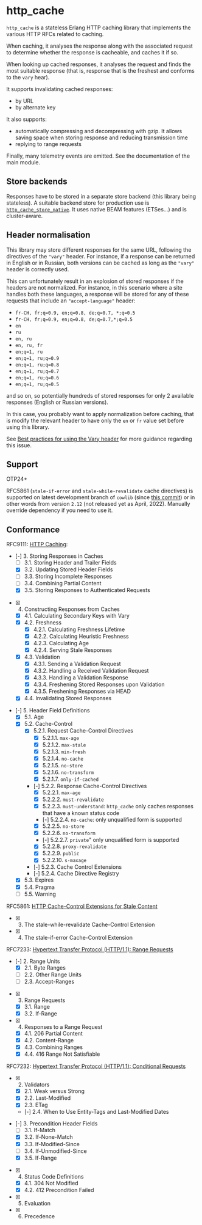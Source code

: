 # http_cache

`http_cache` is a stateless Erlang HTTP caching library that implements the various
HTTP RFCs related to caching.

When caching, it analyses the response along with the associated request to determine whether the
response is cacheable, and caches it if so.

When looking up cached responses, it analyses the request and finds the most suitable response
(that is, response that is the freshest and conforms to the `vary` hear).

It supports invalidating cached responses:
- by URL
- by alternate key

It also supports:
- automatically compressing and decompressing with gzip. It allows saving space when storing
response and reducing transmission time
- replying to range requests

Finally, many telemetry events are emitted. See the documentation of the main module.

## Store backends

Responses have to be stored in a separate store backend (this library being stateless).
A suitable backend store for production use is
[`http_cache_store_native`](https://github.com/tanguilp/http_cache_store_native). It uses
native BEAM features (ETSes...) and is cluster-aware.

## Header normalisation

This library may store different responses for the same URL,
following the directives of the `"vary"` header. For instance, if a response can
be returned in English or in Russian, both versions can be cached as long as the
`"vary"` header is correctly used.

This can unfortunately result in an explosion of stored responses if the headers
are not normalized. For instance, in this scenario where a site handles both these
languages, a response will be stored for any of these requests that include an
`"accept-language"` header:
- `fr-CH, fr;q=0.9, en;q=0.8, de;q=0.7, *;q=0.5`
- `fr-CH, fr;q=0.9, en;q=0.8, de;q=0.7,*;q=0.5`
- `en`
- `ru`
- `en, ru`
- `en, ru, fr`
- `en;q=1, ru`
- `en;q=1, ru;q=0.9`
- `en;q=1, ru;q=0.8`
- `en;q=1, ru;q=0.7`
- `en;q=1, ru;q=0.6`
- `en;q=1, ru;q=0.5`

and so on, so potentially hundreds of stored responses for only 2 available
responses (English or Russian versions).

In this case, you probably want to apply normalization before caching, that is modify the
relevant header to have only the `en` or `fr` value set before using this library.

See [Best practices for using the Vary header](https://www.fastly.com/blog/best-practices-using-vary-header)
for more guidance regarding this issue.

## Support

OTP24+

RFC5861 (`stale-if-error` and `stale-while-revalidate` cache directives) is supported
on latest development branch of `cowlib` (since
[this commit](https://github.com/ninenines/cowlib/commit/ce6798c6b2e95b6a34c6a76d2489eaf159827d80))
or in other words from version `2.12` (not released yet as April, 2022). Manually override
dependency if you need to use it.

## Conformance

RFC9111: [HTTP Caching](https://www.rfc-editor.org/rfc/rfc9111.html):
- [-] 3. Storing Responses in Caches
  - [ ] 3.1. Storing Header and Trailer Fields
  - [x] 3.2. Updating Stored Header Fields
  - [ ] 3.3. Storing Incomplete Responses
  - [ ] 3.4. Combining Partial Content
  - [x] 3.5. Storing Responses to Authenticated Requests
- [x] 4. Constructing Responses from Caches
  - [x] 4.1. Calculating Secondary Keys with Vary
  - [x] 4.2. Freshness
    - [x] 4.2.1. Calculating Freshness Lifetime
    - [x] 4.2.2. Calculating Heuristic Freshness
    - [x] 4.2.3. Calculating Age
    - [x] 4.2.4. Serving Stale Responses
  - [x] 4.3. Validation
    - [x] 4.3.1. Sending a Validation Request
    - [x] 4.3.2. Handling a Received Validation Request
    - [x] 4.3.3. Handling a Validation Response
    - [x] 4.3.4. Freshening Stored Responses upon Validation
    - [x] 4.3.5. Freshening Responses via HEAD
  - [x] 4.4. Invalidating Stored Responses
- [-] 5. Header Field Definitions
  - [x] 5.1. Age
  - [x] 5.2. Cache-Control
    - [x] 5.2.1. Request Cache-Control Directives
      - [x] 5.2.1.1. `max-age`
      - [x] 5.2.1.2. `max-stale`
      - [x] 5.2.1.3. `min-fresh`
      - [x] 5.2.1.4. `no-cache`
      - [x] 5.2.1.5. `no-store`
      - [x] 5.2.1.6. `no-transform`
      - [x] 5.2.1.7. `only-if-cached`
    - [-] 5.2.2. Response Cache-Control Directives
      - [x] 5.2.2.1. `max-age`
      - [x] 5.2.2.2. `must-revalidate`
      - [x] 5.2.2.3. `must-understand`: `http_cache` only caches responses that have a known status
      code
      - [-] 5.2.2.4. `no-cache`: only unqualified form is supported
      - [x] 5.2.2.5. `no-store`
      - [x] 5.2.2.6. `no-transform`
      - [-] 5.2.2.7. `private`" only unqualified form is supported
      - [x] 5.2.2.8. `proxy-revalidate`
      - [x] 5.2.2.9. `public`
      - [x] 5.2.2.10. `s-maxage`
    - [-] 5.2.3. Cache Control Extensions
    - [-] 5.2.4. Cache Directive Registry
  - [x] 5.3. Expires
  - [x] 5.4. Pragma
  - [ ] 5.5. Warning

RFC5861: [HTTP Cache-Control Extensions for Stale Content](https://datatracker.ietf.org/doc/html/rfc5861)
- [x] 3. The stale-while-revalidate Cache-Control Extension
- [x] 4. The stale-if-error Cache-Control Extension

RFC7233: [Hypertext Transfer Protocol (HTTP/1.1): Range Requests](https://datatracker.ietf.org/doc/html/rfc7233)
- [-] 2. Range Units
  - [x] 2.1. Byte Ranges
  - [ ] 2.2. Other Range Units
  - [ ] 2.3. Accept-Ranges
- [x] 3. Range Requests
  - [x] 3.1. Range
  - [x] 3.2. If-Range
- [x] 4. Responses to a Range Request
  - [x] 4.1. 206 Partial Content
  - [x] 4.2. Content-Range
  - [x] 4.3. Combining Ranges
  - [x] 4.4. 416 Range Not Satisfiable

RFC7232: [Hypertext Transfer Protocol (HTTP/1.1): Conditional Requests](https://datatracker.ietf.org/doc/html/rfc7232)
- [x] 2. Validators
  - [x] 2.1. Weak versus Strong
  - [x] 2.2. Last-Modified
  - [x] 2.3. ETag
  - [-] 2.4. When to Use Entity-Tags and Last-Modified Dates
- [-] 3. Precondition Header Fields
  - [ ] 3.1. If-Match
  - [x] 3.2. If-None-Match
  - [x] 3.3. If-Modified-Since
  - [ ] 3.4. If-Unmodified-Since
  - [x] 3.5. If-Range
- [x] 4. Status Code Definitions
  - [x] 4.1. 304 Not Modified
  - [x] 4.2. 412 Precondition Failed
- [x] 5. Evaluation
- [x] 6. Precedence
